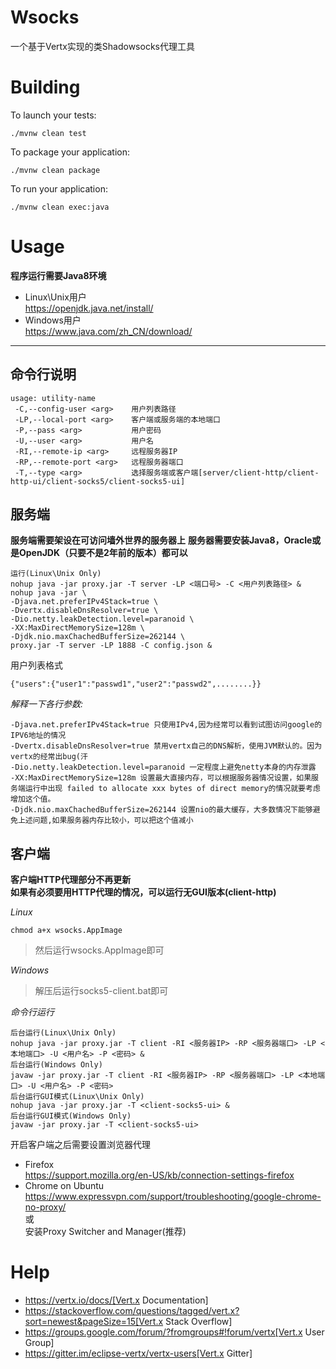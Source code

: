 Wsocks
==========
一个基于Vertx实现的类Shadowsocks代理工具

Building
========

To launch your tests:
```
./mvnw clean test
```

To package your application:
```
./mvnw clean package
```

To run your application:
```
./mvnw clean exec:java
```

Usage
=====
**程序运行需要Java8环境**
* Linux\Unix用户  
  https://openjdk.java.net/install/
* Windows用户  
  https://www.java.com/zh_CN/download/

****
命令行说明
----
```
usage: utility-name
 -C,--config-user <arg>    用户列表路径
 -LP,--local-port <arg>    客户端或服务端的本地端口
 -P,--pass <arg>           用户密码
 -U,--user <arg>           用户名
 -RI,--remote-ip <arg>     远程服务器IP
 -RP,--remote-port <arg>   远程服务器端口
 -T,--type <arg>           选择服务端或客户端[server/client-http/client-http-ui/client-socks5/client-socks5-ui]
```
服务端
-----
**服务端需要架设在可访问墙外世界的服务器上**
**服务器需要安装Java8，Oracle或是OpenJDK（只要不是2年前的版本）都可以**
```
运行(Linux\Unix Only)
nohup java -jar proxy.jar -T server -LP <端口号> -C <用户列表路径> &
nohup java -jar \
-Djava.net.preferIPv4Stack=true \
-Dvertx.disableDnsResolver=true \
-Dio.netty.leakDetection.level=paranoid \
-XX:MaxDirectMemorySize=128m \
-Djdk.nio.maxChachedBufferSize=262144 \
proxy.jar -T server -LP 1888 -C config.json &
```
用户列表格式
```
{"users":{"user1":"passwd1","user2":"passwd2",........}}
```
*解释一下各行参数:*
```
-Djava.net.preferIPv4Stack=true 只使用IPv4,因为经常可以看到试图访问google的IPV6地址的情况
-Dvertx.disableDnsResolver=true 禁用vertx自己的DNS解析，使用JVM默认的。因为vertx的经常出bug(汗
-Dio.netty.leakDetection.level=paranoid 一定程度上避免netty本身的内存泄露
-XX:MaxDirectMemorySize=128m 设置最大直接内存，可以根据服务器情况设置，如果服务端运行中出现 failed to allocate xxx bytes of direct memory的情况就要考虑增加这个值。
-Djdk.nio.maxChachedBufferSize=262144 设置nio的最大缓存，大多数情况下能够避免上述问题,如果服务器内存比较小，可以把这个值减小
```

客户端
-----
**客户端HTTP代理部分不再更新**  
**如果有必须要用HTTP代理的情况，可以运行无GUI版本(client-http)**

*Linux*  
```
chmod a+x wsocks.AppImage
```  
>然后运行wsocks.AppImage即可  

*Windows*  
>解压后运行socks5-client.bat即可

*命令行运行*
```
后台运行(Linux\Unix Only)
nohup java -jar proxy.jar -T client -RI <服务器IP> -RP <服务器端口> -LP <本地端口> -U <用户名> -P <密码> &
后台运行(Windows Only)
javaw -jar proxy.jar -T client -RI <服务器IP> -RP <服务器端口> -LP <本地端口> -U <用户名> -P <密码>
后台运行GUI模式(Linux\Unix Only)
nohup java -jar proxy.jar -T <client-socks5-ui> &
后台运行GUI模式(Windows Only)
javaw -jar proxy.jar -T <client-socks5-ui>
```

开启客户端之后需要设置浏览器代理
* Firefox  
  https://support.mozilla.org/en-US/kb/connection-settings-firefox
* Chrome on Ubuntu  
  https://www.expressvpn.com/support/troubleshooting/google-chrome-no-proxy/  
  或  
  安装Proxy Switcher and Manager(推荐)

Help
====

* https://vertx.io/docs/[Vert.x Documentation]
* https://stackoverflow.com/questions/tagged/vert.x?sort=newest&pageSize=15[Vert.x Stack Overflow]
* https://groups.google.com/forum/?fromgroups#!forum/vertx[Vert.x User Group]
* https://gitter.im/eclipse-vertx/vertx-users[Vert.x Gitter]


